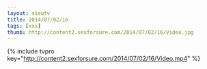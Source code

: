 ```yaml
--- 
layout: sieutv
title: 2014/07/02/16
tags: [xxx]
thumb: http://content2.sexforsure.com/2014/07/02/16/Video.jpg
---
```

{% include tvpro key="http://content2.sexforsure.com/2014/07/02/16/Video.mp4" %} 
